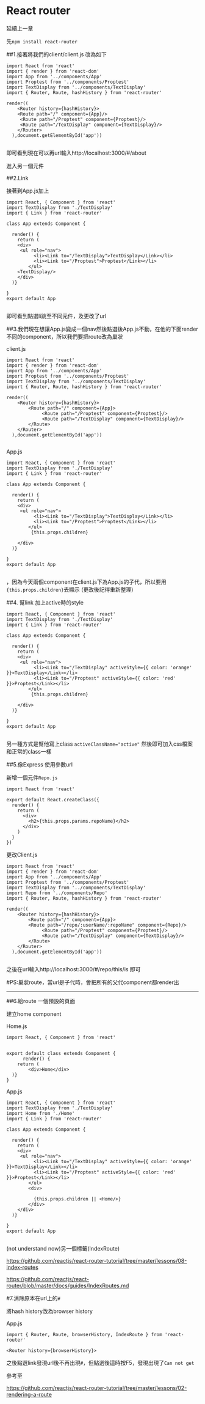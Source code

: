 # React router

延續上一章

先`npm install react-router`

##1.接著將我們的client/client.js 改為如下

```
import React from 'react'
import { render } from 'react-dom'
import App from '../components/App'
import Proptest from '../components/Proptest'
import TextDisplay from '../components/TextDisplay'
import { Router, Route, hashHistory } from 'react-router'

render(( 
	<Router history={hashHistory}>
	<Route path="/" component={App}/>
     <Route path="/Proptest" component={Proptest}/>
     <Route path="/TextDisplay" component={TextDisplay}/>
    </Router> 
  ),document.getElementById('app'))


```
即可看到現在可以再url輸入http://localhost:3000/#/about

進入另一個元件

##2.Link

接著到App.js加上

```
import React, { Component } from 'react'
import TextDisplay from './TextDisplay'
import { Link } from 'react-router'

class App extends Component {

  render() {
    return (
    <div>
     <ul role="nav">
          <li><Link to="/TextDisplay">TextDisplay</Link></li>
          <li><Link to="/Proptest">Proptest</Link></li>
        </ul>
    <TextDisplay/>
    </div>
  )}

}
export default App


```
即可看到點選li跳至不同元件，及更改了url

##3.我們現在想讓App.js變成一個nav然後點選後App.js不動，在他的下面render不同的component，所以我們要把route改為巢狀

client.js
```
import React from 'react'
import { render } from 'react-dom'
import App from '../components/App'
import Proptest from '../components/Proptest'
import TextDisplay from '../components/TextDisplay'
import { Router, Route, hashHistory } from 'react-router'

render(( 
	<Router history={hashHistory}>
		<Route path="/" component={App}>
		     <Route path="/Proptest" component={Proptest}/>
		     <Route path="/TextDisplay" component={TextDisplay}/>
	    </Route>
    </Router> 
  ),document.getElementById('app'))


```
App.js
```
import React, { Component } from 'react'
import TextDisplay from './TextDisplay'
import { Link } from 'react-router'

class App extends Component {

  render() {
    return (
    <div>
     <ul role="nav">
          <li><Link to="/TextDisplay">TextDisplay</Link></li>
          <li><Link to="/Proptest">Proptest</Link></li>
        </ul>
         {this.props.children}
    
    </div>
  )}

}
export default App


```
，因為今天兩個component在client.js下為App.js的子代，所以要用` {this.props.children}`去顯示
(更改後記得重新整理)

##4.
幫link 加上active時的style

```
import React, { Component } from 'react'
import TextDisplay from './TextDisplay'
import { Link } from 'react-router'

class App extends Component {

  render() {
    return (
    <div>
     <ul role="nav">
          <li><Link to="/TextDisplay" activeStyle={{ color: 'orange' }}>TextDisplay</Link></li>
          <li><Link to="/Proptest" activeStyle={{ color: 'red' }}>Proptest</Link></li>
        </ul>
         {this.props.children}
    
    </div>
  )}

}
export default App


```
另一種方式是幫他寫上class
`activeClassName="active"`
然後即可加入css檔案 和正常的class一樣

##5.像Express 使用參數url

新增一個元件`Repo.js`
```
import React from 'react'

export default React.createClass({
  render() {
    return (
      <div>
        <h2>{this.props.params.repoName}</h2>
      </div>
    )
  }
})
```
更改Client.js
```
import React from 'react'
import { render } from 'react-dom'
import App from '../components/App'
import Proptest from '../components/Proptest'
import TextDisplay from '../components/TextDisplay'
import Repo from '../components/Repo'
import { Router, Route, hashHistory } from 'react-router'

render(( 
	<Router history={hashHistory}>
		<Route path="/" component={App}>
		<Route path="/repo/:userName/:repoName" component={Repo}/>
		     <Route path="/Proptest" component={Proptest}/>
		     <Route path="/TextDisplay" component={TextDisplay}/>
	    </Route>
    </Router> 
  ),document.getElementById('app'))


```
之後在url輸入http://localhost:3000/#/repo/this/is
即可

#PS:巢狀route，當url是子代時，會把所有的父代component都render出

---
##6.給route 一個預設的頁面

建立home component

Home.js
```
import React, { Component } from 'react'


export default class extends Component {
	  render() {
    return ( 
    	<div>Home</div>
  )}
}
```
App.js
```
import React, { Component } from 'react'
import TextDisplay from './TextDisplay'
import Home from './Home'
import { Link } from 'react-router'

class App extends Component {

  render() {
    return (
    <div>
     <ul role="nav">
          <li><Link to="/TextDisplay" activeStyle={{ color: 'orange' }}>TextDisplay</Link></li>
          <li><Link to="/Proptest" activeStyle={{ color: 'red' }}>Proptest</Link></li>
        </ul>
        <div>
         
          {this.props.children || <Home/>}
        </div>
    </div>
  )}

}
export default App


```
(not understand now)另一個標籤(IndexRoute)

https://github.com/reactjs/react-router-tutorial/tree/master/lessons/08-index-routes

https://github.com/reactjs/react-router/blob/master/docs/guides/IndexRoutes.md

#7.消除原本在url上的`#`

將hash history改為browser history

App.js
```
import { Router, Route, browserHistory, IndexRoute } from 'react-router'

```
```
<Router history={browserHistory}>
```
之後點選link發現url後不再出現`#`，但點選後這時按F5，發現出現了`Can not get`














參考至

https://github.com/reactjs/react-router-tutorial/tree/master/lessons/02-rendering-a-route

